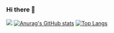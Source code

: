 ### Hi there 👋

![](https://komarev.com/ghpvc/?username=Dokito555)
[![Anurag's GitHub stats](https://github-readme-stats.vercel.app/api?username=Dokito555)](https://github.com/anuraghazra/github-readme-stats)
[![Top Langs](https://github-readme-stats.vercel.app/api/top-langs/?username=anuraghazra&layout=compact)](https://github.com/anuraghazra/github-readme-stats)
